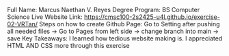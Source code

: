 Full Name: Marcus Naethan V. Reyes
Degree Program: BS Computer Science
Live Website Link: https://cmsc100-2s2425-u4l.github.io/exercise-02-VRTan/
Steps on how to create Github Page: Go to Setting after pushing all needed files -> Go to Pages from left side -> change branch into main -> save
Key Takeaways: I learned how tedious website making is. I appreciated HTML AND CSS more through this exercise
